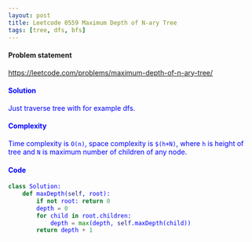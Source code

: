 ```yaml
---
layout: post
title: Leetcode 0559 Maximum Depth of N-ary Tree
tags: [tree, dfs, bfs]
---
```


#### Problem statement

<a href="https://leetcode.com/problems/maximum-depth-of-n-ary-tree/"> <font color = blue>https://leetcode.com/problems/maximum-depth-of-n-ary-tree/

#### Solution
Just traverse tree with for example dfs.

#### Complexity
Time complexity is `O(n)`, space complexity is `$(h+N)`, where `h` is height of tree and `N` is maximum number of children of any node.

#### Code
```python
class Solution:
    def maxDepth(self, root):
        if not root: return 0
        depth = 0
        for child in root.children:
            depth = max(depth, self.maxDepth(child))
        return depth + 1
```


